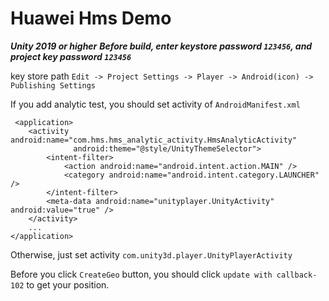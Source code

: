 # Huawei Hms Demo
***Unity 2019 or higher***
***Before build, enter keystore password `123456`, and project key password `123456`***

key store path `Edit -> Project Settings -> Player -> Android(icon) -> Publishing Settings`

If you add analytic test, you should set activity of `AndroidManifest.xml`
```
 <application>
    <activity android:name="com.hms.hms_analytic_activity.HmsAnalyticActivity"
              android:theme="@style/UnityThemeSelector">
        <intent-filter>
            <action android:name="android.intent.action.MAIN" />
            <category android:name="android.intent.category.LAUNCHER" />
        </intent-filter>
        <meta-data android:name="unityplayer.UnityActivity" android:value="true" />
    </activity>
    ...
</application>
```
Otherwise, just set activity `com.unity3d.player.UnityPlayerActivity`

Before you click `CreateGeo` button, you should click `update with callback-102` to get your position.